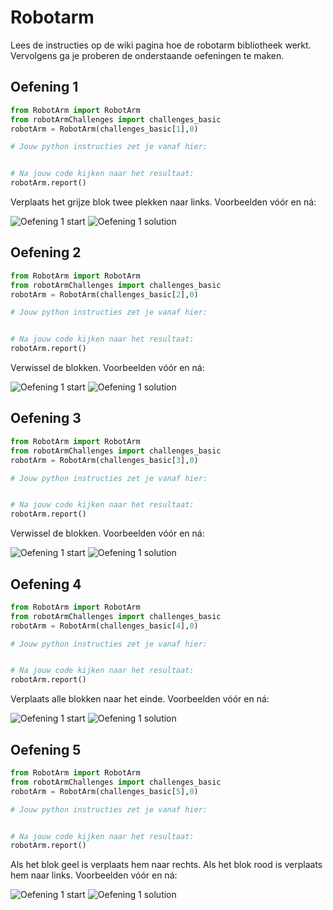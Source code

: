 # Robotarm

Lees de instructies op de wiki pagina hoe de robotarm bibliotheek werkt. Vervolgens ga je proberen de onderstaande oefeningen te maken.

## Oefening 1
```python
from RobotArm import RobotArm
from robotArmChallenges import challenges_basic
robotArm = RobotArm(challenges_basic[1],0)

# Jouw python instructies zet je vanaf hier:


# Na jouw code kijken naar het resultaat:
robotArm.report()
```
Verplaats het grijze blok twee plekken naar links. Voorbeelden vóór en ná:

![Oefening 1 start](readme/1-start.png)
![Oefening 1 solution](readme/1-solution.png)

## Oefening 2
```python
from RobotArm import RobotArm
from robotArmChallenges import challenges_basic
robotArm = RobotArm(challenges_basic[2],0)

# Jouw python instructies zet je vanaf hier:


# Na jouw code kijken naar het resultaat:
robotArm.report()
```
Verwissel de blokken. Voorbeelden vóór en ná:

![Oefening 1 start](readme/2-start.png)
![Oefening 1 solution](readme/2-solution.png)

## Oefening 3
```python
from RobotArm import RobotArm
from robotArmChallenges import challenges_basic
robotArm = RobotArm(challenges_basic[3],0)

# Jouw python instructies zet je vanaf hier:


# Na jouw code kijken naar het resultaat:
robotArm.report()
```
Verwissel de blokken. Voorbeelden vóór en ná:

![Oefening 1 start](readme/3-start.png)
![Oefening 1 solution](readme/3-solution.png)

## Oefening 4
```python
from RobotArm import RobotArm
from robotArmChallenges import challenges_basic
robotArm = RobotArm(challenges_basic[4],0)

# Jouw python instructies zet je vanaf hier:


# Na jouw code kijken naar het resultaat:
robotArm.report()
```
Verplaats alle blokken naar het einde. Voorbeelden vóór en ná:

![Oefening 1 start](readme/4-start.png)
![Oefening 1 solution](readme/4-solution.png)

## Oefening 5
```python
from RobotArm import RobotArm
from robotArmChallenges import challenges_basic
robotArm = RobotArm(challenges_basic[5],0)

# Jouw python instructies zet je vanaf hier:


# Na jouw code kijken naar het resultaat:
robotArm.report()
```
Als het blok geel is verplaats hem naar rechts. Als het blok rood is verplaats hem naar links. Voorbeelden vóór en ná:

![Oefening 1 start](readme/5-start.png)
![Oefening 1 solution](readme/5-solution.png)

